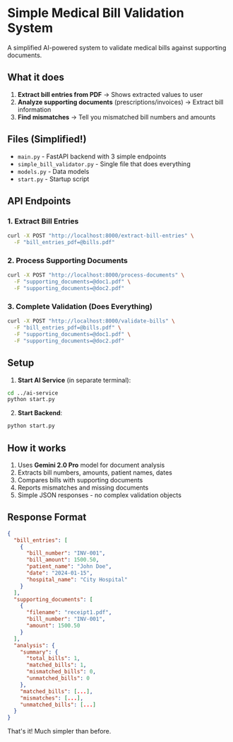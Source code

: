 # Simple Medical Bill Validation System

A simplified AI-powered system to validate medical bills against supporting documents.

## What it does

1. **Extract bill entries from PDF** → Shows extracted values to user
2. **Analyze supporting documents** (prescriptions/invoices) → Extract bill information  
3. **Find mismatches** → Tell you mismatched bill numbers and amounts

## Files (Simplified!)

- `main.py` - FastAPI backend with 3 simple endpoints
- `simple_bill_validator.py` - Single file that does everything
- `models.py` - Data models
- `start.py` - Startup script

## API Endpoints

### 1. Extract Bill Entries
```bash
curl -X POST "http://localhost:8000/extract-bill-entries" \
  -F "bill_entries_pdf=@bills.pdf"
```

### 2. Process Supporting Documents  
```bash
curl -X POST "http://localhost:8000/process-documents" \
  -F "supporting_documents=@doc1.pdf" \
  -F "supporting_documents=@doc2.pdf"
```

### 3. Complete Validation (Does Everything)
```bash
curl -X POST "http://localhost:8000/validate-bills" \
  -F "bill_entries_pdf=@bills.pdf" \
  -F "supporting_documents=@doc1.pdf" \
  -F "supporting_documents=@doc2.pdf"
```

## Setup

1. **Start AI Service** (in separate terminal):
```bash
cd ../ai-service
python start.py
```

2. **Start Backend**:
```bash
python start.py
```

## How it works

1. Uses **Gemini 2.0 Pro** model for document analysis
2. Extracts bill numbers, amounts, patient names, dates
3. Compares bills with supporting documents
4. Reports mismatches and missing documents
5. Simple JSON responses - no complex validation objects

## Response Format

```json
{
  "bill_entries": [
    {
      "bill_number": "INV-001",
      "bill_amount": 1500.50,
      "patient_name": "John Doe",
      "date": "2024-01-15",
      "hospital_name": "City Hospital"
    }
  ],
  "supporting_documents": [
    {
      "filename": "receipt1.pdf", 
      "bill_number": "INV-001",
      "amount": 1500.50
    }
  ],
  "analysis": {
    "summary": {
      "total_bills": 1,
      "matched_bills": 1,
      "mismatched_bills": 0,
      "unmatched_bills": 0
    },
    "matched_bills": [...],
    "mismatches": [...],
    "unmatched_bills": [...]
  }
}
```

That's it! Much simpler than before.
